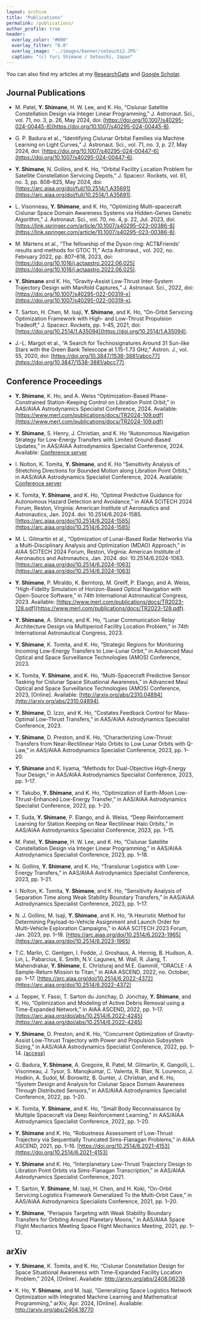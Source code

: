 ```yaml
---
layout: archive
title: "Publications"
permalink: /publications/
author_profile: true
header:
  overlay_color: "#000"
  overlay_filter: "0.0"
  overlay_image: '../images/banner/setouchi2.JPG'
  caption: "(c) Yuri Shimane / Setouchi, Japan"
---
```


<!-- This is in IEEE style -->

You can also find my articles at my [ResearchGate](https://www.researchgate.net/profile/Yuri-Shimane) and [Google Scholar](https://scholar.google.com/citations?user=mNEn9XwAAAAJ&hl=en).


## Journal Publications

- M. Patel, **Y. Shimane**, H. W. Lee, and K. Ho, “Cislunar Satellite Constellation Design via Integer Linear Programming,” J. Astronaut. Sci., vol. 71, no. 3, p. 26, May 2024, doi: [https://doi.org/10.1007/s40295-024-00445-8](https://doi.org/10.1007/s40295-024-00445-8).

- G. P. Badura et al., “Identifying Cislunar Orbital Families via Machine Learning on Light Curves,” J. Astronaut. Sci., vol. 71, no. 3, p. 27, May 2024, doi: [https://doi.org/10.1007/s40295-024-00447-6](https://doi.org/10.1007/s40295-024-00447-6).

- **Y. Shimane**, N. Gollins, and K. Ho, “Orbital Facility Location Problem for Satellite Constellation Servicing Depots,” J. Spacecr. Rockets, vol. 61, no. 3, pp. 808–825, May 2024, doi: [https://arc.aiaa.org/doi/full/10.2514/1.A35691](https://arc.aiaa.org/doi/full/10.2514/1.A35691).

- L. Visonneau, **Y. Shimane**, and K. Ho, “Optimizing Multi-spacecraft Cislunar Space Domain Awareness Systems via Hidden-Genes Genetic Algorithm,” J. Astronaut. Sci., vol. 70, no. 4, p. 22, Jul. 2023, doi: [https://link.springer.com/article/10.1007/s40295-023-00386-8](https://link.springer.com/article/10.1007/s40295-023-00386-8).

- M. Märtens et al., “The fellowship of the Dyson ring: ACT&Friends’ results and methods for GTOC 11,” Acta Astronaut., vol. 202, no. February 2022, pp. 807–818, 2023, doi: [https://doi.org/10.1016/j.actaastro.2022.06.025](https://doi.org/10.1016/j.actaastro.2022.06.025).

- **Y. Shimane** and K. Ho, “Gravity‑Assist Low‑Thrust Inter‑System Trajectory Design with Manifold Captures,” J. Astronaut. Sci., 2022, doi: [https://doi.org/10.1007/s40295-022-00319-x](https://doi.org/10.1007/s40295-022-00319-x).

- T. Sarton, H. Chen, M. Isaji, **Y. Shimane**, and K. Ho, “On-Orbit Servicing Optimization Framework with High- and Low-Thrust Propulsion Tradeoff,” J. Spacecr. Rockets, pp. 1–45, 2021, doi: [https://doi.org/10.2514/1.A35094](https://doi.org/10.2514/1.A35094).

- J.-L. Margot et al., “A Search for Technosignatures Around 31 Sun-like Stars with the Green Bank Telescope at 1.15-1.73 GHz,” Astron. J., vol. 55, 2020, doi: [https://doi.org/10.3847/1538-3881/abcc77](https://doi.org/10.3847/1538-3881/abcc77).



## Conference Proceedings

- **Y. Shimane**, K. Ho, and A. Weiss “Optimization-Based Phase-Constrained Station-Keeping Control on Libration Point Orbit,” in AAS/AIAA Astrodynamics Specialist Conference, 2024. Available: [https://www.merl.com/publications/docs/TR2024-109.pdf](https://www.merl.com/publications/docs/TR2024-109.pdf)

- **Y. Shimane**, S. Henry, J. Christian, and K. Ho “Autonomous Navigation Strategy for Low-Energy Transfers with Limited Ground-Based Updates,” in AAS/AIAA Astrodynamics Specialist Conference, 2024. Available: [Conference server](https://s3.amazonaws.com/amz.xcdsystem.com/A464D031-C624-C138-7D0E208E29BC4EDD_abstract_File24215/PreprintPaperUpload_319_0724040915.pdf)

- I. Nolton, K. Tomita, **Y. Shimane**, and K. Ho “Sensitivity Analysis of Stretching Directions for Bounded Motion along Libration Point Orbits,” in AAS/AIAA Astrodynamics Specialist Conference, 2024. Available: [Conference server](https://s3.amazonaws.com/amz.xcdsystem.com/A464D031-C624-C138-7D0E208E29BC4EDD_abstract_File24215/PreprintPaperUpload_421_0726101951.pdf)

- K. Tomita, **Y. Shimane**, and K. Ho, “Optimal Predictive Guidance for Autonomous Hazard Detection and Avoidance,” in AIAA SCITECH 2024 Forum, Reston, Virginia: American Institute of Aeronautics and Astronautics, Jan. 2024. doi: 10.2514/6.2024-1585. [https://arc.aiaa.org/doi/10.2514/6.2024-1585](https://arc.aiaa.org/doi/10.2514/6.2024-1585)
  
- M. L. Gilmartin et al., “Optimization of Lunar-Based Radar Networks Via a Multi-Disciplinary Analysis and Optimization (MDAO) Approach,” in AIAA SCITECH 2024 Forum, Reston, Virginia: American Institute of Aeronautics and Astronautics, Jan. 2024. doi: 10.2514/6.2024-1063.[https://arc.aiaa.org/doi/10.2514/6.2024-1063](https://arc.aiaa.org/doi/10.2514/6.2024-1063)
  
- **Y. Shimane**, P. Miraldo, K. Berntorp, M. Greiff, P. Elango, and A. Weiss, “High-Fidelity Simulation of Horizon-Based Optical Navigation with Open-Source Software,” in 74th International Astronautical Congress, 2023. Available: [https://www.merl.com/publications/docs/TR2023-128.pdf](https://www.merl.com/publications/docs/TR2023-128.pdf).

- **Y. Shimane**, A. Shirane, and K. Ho, “Lunar Communication Relay Architecture Design via Multiperiod Facility Location Problem,” in 74th International Astronautical Congress, 2023.

- **Y. Shimane**, K. Tomita, and K. Ho, “Strategic Regions for Monitoring Incoming Low-Energy Transfers to Low-Lunar Orbit,” in Advanced Maui Optical and Space Surveillance Technologies (AMOS) Conference, 2023.

- K. Tomita, **Y. Shimane**, and K. Ho, “Multi-Spacecraft Predictive Sensor Tasking for Cislunar Space Situational Awareness,” in Advanced Maui Optical and Space Surveillance Technologies (AMOS) Conference, 2023, [Online]. Available: [http://arxiv.org/abs/2310.04894](http://arxiv.org/abs/2310.04894).

- **Y. Shimane**, D. Izzo, and K. Ho, “Costates Feedback Control for Mass-Optimal Low-Thrust Transfers,” in AAS/AIAA Astrodynamics Specialist Conference, 2023.

- **Y. Shimane**, D. Preston, and K. Ho, “Characterizing Low-Thrust Transfers from Near-Rectilinear Halo Orbits to Low Lunar Orbits with Q-Law,” in AAS/AIAA Astrodynamics Specialist Conference, 2023, pp. 1–20.

- **Y. Shimane** and K. Iiyama, “Methods for Dual-Objective High-Energy Tour Design,” in AAS/AIAA Astrodynamics Specialist Conference, 2023, pp. 1–17.

- Y. Takubo, **Y. Shimane**, and K. Ho, “Optimization of Earth-Moon Low-Thrust-Enhanced Low-Energy Transfer,” in AAS/AIAA Astrodynamics Specialist Conference, 2023, pp. 1–20.

- T. Suda, **Y. Shimane**, P. Elango, and A. Weiss, “Deep Reinforcement Learning for Station Keeping on Near Rectilinear Halo Orbits,” in AAS/AIAA Astrodynamics Specialist Conference, 2023, pp. 1–15.

- M. Patel, **Y. Shimane**, H. W. Lee, and K. Ho, “Cislunar Satellite Constellation Design via Integer Linear Programming,” in AAS/AIAA Astrodynamics Specialist Conference, 2023, pp. 1–18.

- N. Gollins, **Y. Shimane**, and K. Ho, “Translunar Logistics with Low-Energy Transfers,” in AAS/AIAA Astrodynamics Specialist Conference, 2023, pp. 1–21.

- I. Nolton, K. Tomita, **Y. Shimane**, and K. Ho, “Sensitivity Analysis of Separation Time along Weak Stability Boundary Transfers,” in AAS/AIAA Astrodynamics Specialist Conference, 2023, pp. 1–17.

- N. J. Gollins, M. Isaji, **Y. Shimane**, and K. Ho, “A Heuristic Method for Determining Payload-to-Vehicle Assignment and Launch Order for Multi-Vehicle Exploration Campaigns,” in AIAA SCITECH 2023 Forum, Jan. 2023, pp. 1–18. [https://arc.aiaa.org/doi/10.2514/6.2023-1965](https://arc.aiaa.org/doi/10.2514/6.2023-1965)

- T.C. Marlin, C. Gentgen, I. Fodde, J. Groshaus, A. Hennig, B. Hudson, A. Lin, L. Pabarcius, E. Smith, N.V. Lagunes, M. Wall, R. Jiang, T. Mahendrakar, **Y. Shimane**, E. Christuraj and M.E. Gammill, “ORACLE : A Sample-Return Mission to Titan,” in AIAA ASCEND, 2022, no. October, pp. 1–17. [https://arc.aiaa.org/doi/10.2514/6.2022-4372](https://arc.aiaa.org/doi/10.2514/6.2022-4372)

- J. Tepper, Y. Fassi, T. Sarton du Jonchay, D. Jonchay, **Y. Shimane**, and K. Ho, “Optimization and Modeling of Active Debris Removal using a Time-Expanded Network,” in AIAA ASCEND, 2022, pp. 1–17. [https://arc.aiaa.org/doi/abs/10.2514/6.2022-4245](https://arc.aiaa.org/doi/abs/10.2514/6.2022-4245)

- **Y. Shimane**, D. Preston, and K. Ho, “Concurrent Optimization of Gravity-Assist Low-Thrust Trajectory with Power and Propulsion Subsystem Sizing,” in AAS/AIAA Astrodynamics Specialist Conference, 2022, pp. 1–14. [(access)](https://ssdl.gatech.edu/sites/default/files/ssdl-files/papers/conferencePapers/AAS-22-569.pdf)

- G. Badura, **Y. Shimane**, A. Gregoire, R. Patel, M. Gilmartin, K. Gangolli, L. Visonneau, J. Tysor, S. Manojkumar, C. Valenta, R. Blair, N. Lourenco, J. Hodkin, A. Sudol, M. Borowitz, B. Gunter, J. Christian, and K. Ho, “System Design and Analysis for Cislunar Space Domain Awareness Through Distributed Sensors,” in AAS/AIAA Astrodynamics Specialist Conference, 2022, pp. 1–20.

- K. Tomita, **Y. Shimane**, and K. Ho, "Small Body Reconnaissance by Multiple Spacecraft via Deep Reinforcement Learning," in AAS/AIAA Astrodynamics Specialist Conference, 2022, pp. 1–20.

- **Y. Shimane** and K. Ho, “Robustness Assessment of Low-Thrust Trajectory via Sequentially Truncated Sims-Flanagan Problems,” in AIAA ASCEND, 2021, pp. 1–16. [https://doi.org/10.2514/6.2021-4153](https://doi.org/10.2514/6.2021-4153)

- **Y. Shimane** and K. Ho, “Interplanetary Low-Thrust Trajectory Design to Libration Point Orbits via Sims-Flanagan Transcription,” in AAS/AIAA Astrodynamics Specialist Conference, 2021.

- T. Sarton, **Y. Shimane**, M. Isaji, H. Chen, and H. Koki, “On-Orbit Servicing Logistics Framework Generalized To the Multi-Orbit Case,” in AAS/AIAA Astrodynamics Specialists Conference, 2021, pp. 1–20.

- **Y. Shimane**, “Periapsis Targeting with Weak Stability Boundary Transfers for Orbiting Around Planetary Moons,” in AAS/AIAA Space Flight Mechanics Meeting Space Flight Mechanics Meeting, 2021, pp. 1–12.


## arXiv

- **Y. Shimane**, K. Tomita, and K. Ho, “Cislunar Constellation Design for Space Situational Awareness with Time-Expanded Facility Location Problem,” 2024, [Online]. Available: http://arxiv.org/abs/2408.06238

- K. Ho, **Y. Shimane**, and M. Isaji, “Generalizing Space Logistics Network Optimization with Integrated Machine Learning and Mathematical Programming,” arXiv, Apr. 2024, [Online]. Available: http://arxiv.org/abs/2404.18770

